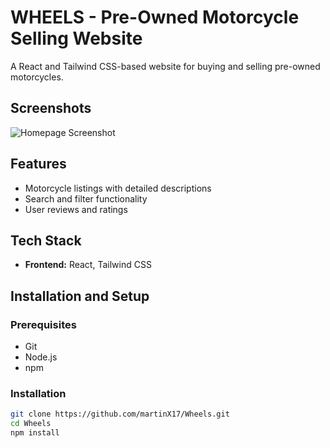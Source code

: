 # WHEELS - Pre-Owned Motorcycle Selling Website

A React and Tailwind CSS-based website for buying and selling pre-owned motorcycles.

## Screenshots

![Homepage Screenshot](./src/assets/homepagescreen.png.png)

## Features

- Motorcycle listings with detailed descriptions
- Search and filter functionality
- User reviews and ratings

## Tech Stack

- **Frontend:** React, Tailwind CSS

## Installation and Setup

### Prerequisites

- Git
- Node.js
- npm

### Installation

```sh
git clone https://github.com/martinX17/Wheels.git
cd Wheels
npm install
